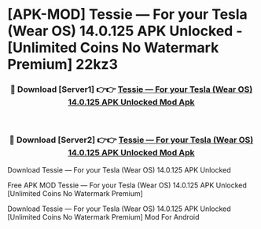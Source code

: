 # [APK-MOD] Tessie — For your Tesla (Wear OS) 14.0.125 APK Unlocked - [Unlimited Coins No Watermark Premium] 22kz3



<div align="center">
<h3>🔴 Download [Server1] 👉👉 <a href="https://momento.my/?title=Tessie_—_For_your_Tesla_(Wear_OS)_14.0.125_APK_Unlocked">Tessie — For your Tesla (Wear OS) 14.0.125 APK Unlocked Mod Apk</a></h3><br>

<h3>🔴 Download [Server2] 👉👉 <a href="https://momento.my/?title=Tessie_—_For_your_Tesla_(Wear_OS)_14.0.125_APK_Unlocked">Tessie — For your Tesla (Wear OS) 14.0.125 APK Unlocked Mod Apk</a></h3>
</div>



Download Tessie — For your Tesla (Wear OS) 14.0.125 APK Unlocked 

Free APK MOD Tessie — For your Tesla (Wear OS) 14.0.125 APK Unlocked [Unlimited Coins No Watermark Premium]

Download Tessie — For your Tesla (Wear OS) 14.0.125 APK Unlocked [Unlimited Coins No Watermark Premium] Mod For Android

